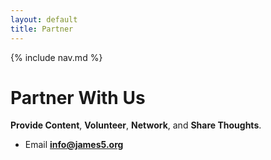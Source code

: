 ```yaml
---
layout: default
title: Partner
---
```


{% include nav.md %}

# Partner With Us
**Provide Content**, **Volunteer**, **Network**, and **Share Thoughts**.

- Email **info@james5.org**
